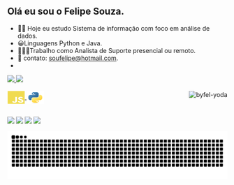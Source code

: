 ## Olá eu sou o Felipe Souza.
- 👨‍💻 Hoje eu estudo Sistema de informação com foco em análise de dados.
- 😀Linguagens Python e Java.
- 🧑🏿‍💻Trabalho como Analista de Suporte presencial ou remoto.
- 📧 contato: soufelipe@hotmail.com.
-  <div>
  <a href="https://github.com/byfe2">
  <img height="180em" src="https://github-readme-stats.vercel.app/api?username=byfel&show_icons=true&theme=dracula&include_all_commits=true&count_private=true"/>
  <img height="180em" src="https://github-readme-stats.vercel.app/api/top-langs/?username=byfel&layout=compact&langs_count=7&theme=dracula"/>
</div>
  
  <div style="display: inline_block"><br>
  <img align="center" alt="byfel-Js" height="30" width="40" src="https://raw.githubusercontent.com/devicons/devicon/master/icons/javascript/javascript-plain.svg">
  <img align="center" alt="byfel-Python" height="30" width="40" src="https://raw.githubusercontent.com/devicons/devicon/master/icons/python/python-original.svg">
  <img align="right" alt="byfel-yoda" src="">
</div>
  
   ##
 
<div> 
  <a href="https://instagram.com/fe.lipe.souza" target="_blank"><img src="https://img.shields.io/badge/-Instagram-%23E4405F?style=for-the-badge&logo=instagram&logoColor=white" target="_blank"></a>
 	<a href="https://https://www.twitch.tv/byfel22" target="_blank"><img src="https://img.shields.io/badge/Twitch-9146FF?style=for-the-badge&logo=twitch&logoColor=white" target="_blank"></a> 
  <a href = "mailto:contatofelipe.rochadesouza@gmail.com"><img src="https://img.shields.io/badge/-Gmail-%23333?style=for-the-badge&logo=gmail&logoColor=white" target="_blank"></a>
  <a href="https://https://www.linkedin.com/in/felipe-rocha-de-souza-a7355920/" target="_blank"><img src="https://img.shields.io/badge/-LinkedIn-%230077B5?style=for-the-badge&logo=linkedin&logoColor=white" target="_blank"></a> 
 
  ![Snake animation](https://github.com/byfel/byfel2/blob/output/github-contribution-grid-snake.svg)
 
</div>
